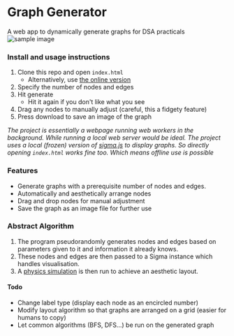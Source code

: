 # Graph Generator
A web app to dynamically generate graphs for DSA practicals
![sample image](https://i.ibb.co/0tWh162/Capture1.png "Graph Generator Sample")

### Install and usage instructions
1. Clone this repo and open `index.html`
   - Alternatively, use [the online version](https://jademaveric.github.io/graph-generator/)
2. Specify the number of nodes and edges
3. Hit generate
   - Hit it again if you don't like what you see
4. Drag any nodes to manually adjust (careful, this a fidgety feature)
5. Press download to save an image of the graph

_The project is essentially a webpage running web workers in the background. While running a local web server would be ideal. The project uses a local (frozen) version of [sigma.js](sigmajs.org "Sigma.js Home") to display graphs. So directly opening `index.html` works fine too. Which means offline use is possible_

### Features
- Generate graphs with a prerequisite number of nodes and edges.
- Automatically and aesthetically arrange nodes
- Drag and drop nodes for manual adjustment
- Save the graph as an image file for further use

### Abstract Algorithm
1. The program pseudorandomly generates nodes and edges based on parameters given to it and information it already knows.
2. These nodes and edges are then passed to a Sigma instance which handles visualisation.
3. A [physics simulation](https://en.wikipedia.org/wiki/Force-directed_graph_drawing "Force-directed Graph Drawing") is then run to achieve an aesthetic layout.

#### Todo
- Change label type (display each node as an encircled number)
- Modify layout algorithm so that graphs are arranged on a grid (easier for humans to copy)
- Let common algorithms (BFS, DFS...) be run on the generated graph
